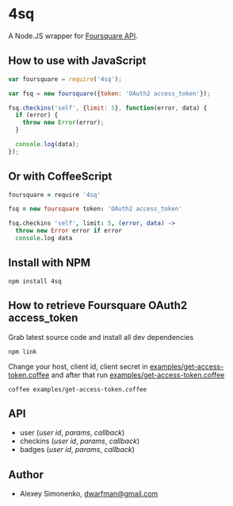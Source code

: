 # 4sq

A Node.JS wrapper for [Foursquare API](https://developer.foursquare.com/overview/).

How to use with JavaScript
--------------------------

```javascript
var foursquare = require('4sq');

var fsq = new foursquare({token: 'OAuth2 access_token'});

fsq.checkins('self', {limit: 5}, function(error, data) {
  if (error) {
    throw new Error(error);
  }

  console.log(data);
});
```

Or with CoffeeScript
--------------------

```coffeescript
foursquare = require '4sq'

fsq = new foursquare token: 'OAuth2 access_token'

fsq.checkins 'self', limit: 5, (error, data) ->
  throw new Error error if error
  console.log data
```

Install with NPM
----------------

```
npm install 4sq
```

How to retrieve Foursquare OAuth2 access_token
------------------------------------------

Grab latest source code and install all dev dependencies

```
npm link
```

Change your host, client id, client secret in [examples/get-access-token.coffee](http://github.com/meritt/node-4sq/blob/master/examples/get-access-token.coffee) and after that run [examples/get-access-token.coffee](http://github.com/meritt/node-4sq/blob/master/examples/get-access-token.coffee)

```
coffee examples/get-access-token.coffee
```

API
---

* user (*user id*, *params*, *callback*)
* checkins (*user id*, *params*, *callback*)
* badges (*user id*, *params*, *callback*)

Author
------

* Alexey Simonenko, dwarfman@gmail.com